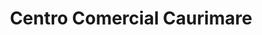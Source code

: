 ---
title: "Centro Comercial Caurimare"
url: /caracas/centro-comercial-caurimare/
shop: Einkaufszentrum
---